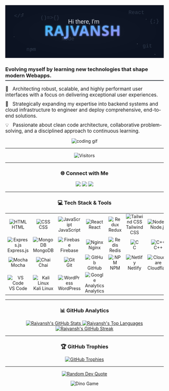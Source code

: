 <div align="center">
  <img src="header.svg" alt="Rajvansh - Developer Profile Header"/>
</div>

<div align="left">
  <h3 style="border-bottom: 2px solid #30363d; padding-bottom: 5px;">
    Evolving myself by learning new technologies that shape modern Webapps.
  </h3>
  <ul style="list-style-type: none; padding-left: 0;">
    <li style="font-size: 1.1em; margin-bottom: 10px;">
      🚀 &nbsp; Architecting robust, scalable, and highly performant user interfaces with a focus on delivering exceptional user experiences.
    </li>
    <li style="font-size: 1.1em; margin-bottom: 10px;">
      🌱 &nbsp; Strategically expanding my expertise into backend systems and cloud infrastructure to engineer and deploy comprehensive, end-to-end solutions.
    </li>
    <li style="font-size: 1.1em; margin-bottom: 10px;">
      💡 &nbsp; Passionate about clean code architecture, collaborative problem-solving, and a disciplined approach to continuous learning.
    </li>
  </ul>
</div>

<div align="center">
      <img alt="coding gif" src="https://www.wingstechsolutions.com/wp-content/uploads/2022/03/full-stack-development.gif">
</div>

---
<p align="center">
  <img src="https://img.shields.io/badge/Visitors-12,748-8A2BE2?style=flat-square&logo=eye&logoColor=white" alt="Visitors"/>
</p>

---

<h3 align="center">🌐 Connect with Me</h3>
<p align="center">
  <a href="https://www.linkedin.com/in/rajvansh-25abcdee/"><img src="https://img.shields.io/badge/LinkedIn-%230077B5.svg?style=for-the-badge&logo=linkedin&logoColor=white" /></a>
  <a href="https://wa.me/917426810155"><img src="https://img.shields.io/badge/WhatsApp-25D366?style=for-the-badge&logo=whatsapp&logoColor=white" /></a>
  <a href="mailto:rajvansh2525@gmail.com"><img src="https://img.shields.io/badge/Email-D14836?style=for-the-badge&logo=gmail&logoColor=white" /></a>
</p>

---

<h3 align="center">💻 Tech Stack & Tools</h3>
<table align="center">
  <tr>
    <td align="center" width="120">
      <img src="https://skillicons.dev/icons?i=html" width="48" height="48" alt="HTML" />
      <br>HTML
    </td>
    <td align="center" width="120">
      <img src="https://skillicons.dev/icons?i=css" width="48" height="48" alt="CSS" />
      <br>CSS
    </td>
    <td align="center" width="120">
      <img src="https://skillicons.dev/icons?i=js" width="48" height="48" alt="JavaScript" />
      <br>JavaScript
    </td>
    <td align="center" width="120">
      <img src="https://skillicons.dev/icons?i=react" width="48" height="48" alt="React" />
      <br>React
    </td>
    <td align="center" width="120">
      <img src="https://skillicons.dev/icons?i=redux" width="48" height="48" alt="Redux" />
      <br>Redux
    </td>
    <td align="center" width="120">
      <img src="https://skillicons.dev/icons?i=tailwind" width="48" height="48" alt="Tailwind CSS" />
      <br>Tailwind CSS
    </td>
    <td align="center" width="120">
      <img src="https://skillicons.dev/icons?i=nodejs" width="48" height="48" alt="Node.js" />
      <br>Node.js
    </td>
  </tr>
  <tr>
    <td align="center" width="120">
      <img src="https://skillicons.dev/icons?i=express" width="48" height="48" alt="Express.js" />
      <br>Express.js
    </td>
    <td align="center" width="120">
      <img src="https://skillicons.dev/icons?i=mongodb" width="48" height="48" alt="MongoDB" />
      <br>MongoDB
    </td>
    <td align="center" width="120">
      <img src="https://skillicons.dev/icons?i=firebase" width="48" height="48" alt="Firebase" />
      <br>Firebase
    </td>
    <td align="center" width="120">
      <img src="https://skillicons.dev/icons?i=nginx" width="48" height="48" alt="Nginx" />
      <br>Nginx
    </td>
    <td align="center" width="120">
      <img src="https://skillicons.dev/icons?i=redis" width="48" height="48" alt="Redis" />
      <br>Redis
    </td>
    <td align="center" width="120">
      <img src="https://skillicons.dev/icons?i=c" width="48" height="48" alt="C" />
      <br>C
    </td>
    <td align="center" width="120">
      <img src="https://skillicons.dev/icons?i=cpp" width="48" height="48" alt="C++" />
      <br>C++
    </td>
  </tr>
  <tr>
    <td align="center" width="120">
  <img src="https://cdn.jsdelivr.net/gh/devicons/devicon/icons/mocha/mocha-plain.svg" width="48" height="48" alt="Mocha" />
  <br>Mocha
</td>
    <td align="center" width="120">
  <img src="https://img.shields.io/badge/chai-%23A30701.svg?style=for-the-badge&logo=chai&logoColor=white" alt="Chai" />
  <br>Chai
</td>
    <td align="center" width="120">
      <img src="https://skillicons.dev/icons?i=git" width="48" height="48" alt="Git" />
      <br>Git
    </td>
    <td align="center" width="120">
      <img src="https://skillicons.dev/icons?i=github" width="48" height="48" alt="GitHub" />
      <br>GitHub
    </td>
    <td align="center" width="120">
      <img src="https://skillicons.dev/icons?i=npm" width="48" height="48" alt="NPM" />
      <br>NPM
    </td>
    <td align="center" width="120">
      <img src="https://skillicons.dev/icons?i=netlify" width="48" height="48" alt="Netlify" />
      <br>Netlify
    </td>
    <td align="center" width="120">
      <img src="https://skillicons.dev/icons?i=cloudflare" width="48" height="48" alt="Cloudflare" />
      <br>Cloudflare
    </td>
  </tr>
    <tr>
    <td align="center" width="120">
      <img src="https://skillicons.dev/icons?i=vscode" width="48" height="48" alt="VS Code" />
      <br>VS Code
    </td>
    <td align="center" width="120">
      <img src="https://skillicons.dev/icons?i=linux" width="48" height="48" alt="Kali Linux" />
      <br>Kali Linux
    </td>
    <td align="center" width="120">
      <img src="https://skillicons.dev/icons?i=wordpress" width="48" height="48" alt="WordPress" />
      <br>WordPress
    </td>
    <td align="center" width="120">
      <img src="https://img.shields.io/badge/Google%20Analytics-E37400?style=for-the-badge&logo=googleanalytics&logoColor=white&label=" alt="Google Analytics" />
      <br>Analytics
    </td>
  </tr>
</table>

---

<h3 align="center">📊 GitHub Analytics</h3>
<p align="center">
  <a href="https://github.com/Rajvansh-1">
    <img src="https://github-readme-stats.vercel.app/api?username=Rajvansh-1&show_icons=true&count_private=true&theme=tokyonight&hide_border=true" alt="Rajvansh's GitHub Stats" width="49%"/>
  </a>
  <a href="https://github.com/Rajvansh-1">
    <img src="https://github-readme-stats.vercel.app/api/top-langs/?username=Rajvansh-1&layout=compact&theme=tokyonight&hide_border=true" alt="Rajvansh's Top Languages" width="49%"/>
  </a>
  <br>
  <a href="https://github.com/Rajvansh-1">
    <img src="https://github-readme-streak-stats.herokuapp.com/?user=Rajvansh-1&theme=tokyonight&hide_border=true" alt="Rajvansh's GitHub Streak"/>
  </a>
</p>

---

<h3 align="center">🏆 GitHub Trophies</h3>
<p align="center">
  <a href="https://github.com/ryo-ma/github-profile-trophy">
    <img src="https://github-profile-trophy.vercel.app/?username=Rajvansh-1&theme=tokyonight&row=1&margin-w=40" alt="GitHub Trophies"/>
  </a>
</p>

---

<p align="center">
  <a href="https://github.com/anuraghazra/github-readme-stats">
    <img src="https://quotes-github-readme.vercel.app/api?type=horizontal&theme=tokyonight" alt="Random Dev Quote"/>
  </a>


<div align="center">
  <img src="https://raw.githubusercontent.com/saadeghi/saadeghi/master/dino.gif" alt="Dino Game"/>
</div>
